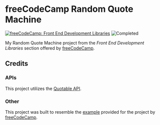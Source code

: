 # freeCodeCamp Random Quote Machine
[![freeCodeCamp: Front End Development Libraries](https://img.shields.io/badge/freeCodeCamp-Front_End_Development_Libraries-blue)](https://www.freecodecamp.org/mamlaki)
![Completed](https://img.shields.io/badge/Completed-green)

My Random Quote Machine project from the <em>Front End Development Libraries</em> section offered by [freeCodeCamp](https://www.freecodecamp.org).

## Credits

### APIs

This project utilizes the [Quotable API](https://github.com/lukePeavey/quotable).

### Other

This project was built to resemble the [example](https://random-quote-machine.freecodecamp.rocks/) provided for the project by [freeCodeCamp](https://www.freecodecamp.org).

